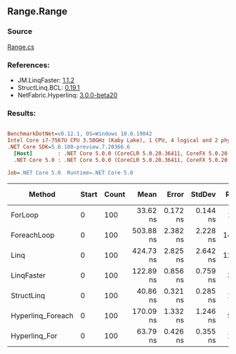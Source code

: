 ﻿## Range.Range

### Source
[Range.cs](../LinqBenchmarks/Range/Range.cs)

### References:
- JM.LinqFaster: [1.1.2](https://www.nuget.org/packages/JM.LinqFaster/1.1.2)
- StructLinq.BCL: [0.19.1](https://www.nuget.org/packages/StructLinq.BCL/0.19.1)
- NetFabric.Hyperlinq: [3.0.0-beta20](https://www.nuget.org/packages/NetFabric.Hyperlinq/3.0.0-beta20)

### Results:
``` ini

BenchmarkDotNet=v0.12.1, OS=Windows 10.0.19042
Intel Core i7-7567U CPU 3.50GHz (Kaby Lake), 1 CPU, 4 logical and 2 physical cores
.NET Core SDK=5.0.100-preview.7.20366.6
  [Host]        : .NET Core 5.0.0 (CoreCLR 5.0.20.36411, CoreFX 5.0.20.36411), X64 RyuJIT
  .NET Core 5.0 : .NET Core 5.0.0 (CoreCLR 5.0.20.36411, CoreFX 5.0.20.36411), X64 RyuJIT

Job=.NET Core 5.0  Runtime=.NET Core 5.0  

```
|            Method | Start | Count |      Mean |    Error |   StdDev | Ratio | RatioSD |  Gen 0 | Gen 1 | Gen 2 | Allocated | CacheMisses/Op | BranchMispredictions/Op |
|------------------ |------ |------ |----------:|---------:|---------:|------:|--------:|-------:|------:|------:|----------:|---------------:|------------------------:|
|           ForLoop |     0 |   100 |  33.62 ns | 0.172 ns | 0.144 ns |  1.00 |    0.00 |      - |     - |     - |         - |              0 |                       0 |
|       ForeachLoop |     0 |   100 | 503.88 ns | 2.382 ns | 2.228 ns | 14.98 |    0.08 | 0.0267 |     - |     - |      56 B |              1 |                       1 |
|              Linq |     0 |   100 | 424.73 ns | 2.825 ns | 2.642 ns | 12.65 |    0.10 | 0.0191 |     - |     - |      40 B |              0 |                       0 |
|        LinqFaster |     0 |   100 | 122.89 ns | 0.856 ns | 0.759 ns |  3.65 |    0.02 | 0.2027 |     - |     - |     424 B |              0 |                       1 |
|        StructLinq |     0 |   100 |  40.86 ns | 0.321 ns | 0.285 ns |  1.21 |    0.01 |      - |     - |     - |         - |              0 |                       0 |
| Hyperlinq_Foreach |     0 |   100 | 170.09 ns | 1.332 ns | 1.246 ns |  5.07 |    0.04 |      - |     - |     - |         - |              0 |                       0 |
|     Hyperlinq_For |     0 |   100 |  63.79 ns | 0.426 ns | 0.355 ns |  1.90 |    0.01 |      - |     - |     - |         - |              0 |                       0 |
